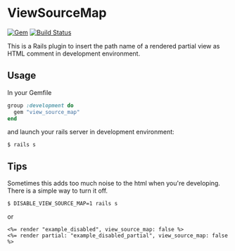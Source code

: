 # ViewSourceMap

[![Gem](https://img.shields.io/gem/v/formatador.svg)](https://rubygems.org/gems/view_source_map)
[![Build Status](https://travis-ci.org/r7kamura/view_source_map.svg?branch=master)](https://travis-ci.org/r7kamura/view_source_map)

This is a Rails plugin to insert the path name of a rendered partial view as HTML comment in development environment.

## Usage

In your Gemfile

```ruby
group :development do
  gem "view_source_map"
end
```

and launch your rails server in development environment:

```
$ rails s
```

## Tips

Sometimes this adds too much noise to the html when you're developing.
There is a simple way to turn it off.

```
$ DISABLE_VIEW_SOURCE_MAP=1 rails s
```

or

```
<%= render "example_disabled", view_source_map: false %>
<%= render partial: "example_disabled_partial", view_source_map: false %>
```
